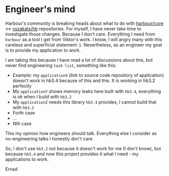 Engineer's mind
==============================

Harbour's community is breaking heads about what to do with [harbour/core](https://github.com/harbour/core) <-> [vszakats/hb](https://github.com/vszakats/hb) repositories.
For myself, I have never take time to investigate those changes. Because I don't care.
Everything I need from `harbour` as a tool I get from Viktor's work.
I know, I will angry many with this careless and superficial statement :).
Nevertheless, as an engineer my goal is to provide my application to work.

I am taking this because I have read a lot of discussions about this, but never find engineering `task list`, something like this:

- Example: my `applicationX` (link to source code repository of application) doesn't work in hb3.4 because of this and this. It is working in hb3.2 perfectly
- My `applicationY` shows memory leaks here built with `hb3.4`, everything is ok when I build with `hb3.2`
- My `applicationZ` needs this library `hb3.4` provides, I cannot build that with `hb3.2`
- Forth case
- ...
- Nth case

This my opinion how engineers should talk. Everything else I consider as no-engineering talks I honestly don't care.

So, I don't use `hb3.2` not because it doesn't work for me (I don't know), but because `hb3.4` and now this project provides
it what I need - my applications to work.

Ernad
